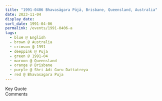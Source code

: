 ```yaml
---
title: "1991-0406 Bhavasāgara Pūjā, Brisbane, Queensland, Australia"
date: 2023-11-04
display_date: 
sort_date: 1991-04-06
permalink: /events/1991-0406-a
tags:
  - blue @ English
  - brown @ Australia
  - crimson @ 1991
  - deeppink @ Puja
  - green @ 1991-04
  - maroon @ Queensland
  - orange @ Brisbane
  - purple @ Shri Adi Guru Dattatreya
  - red @ Bhavasagara Puja
---
```


<wave-list>
  <list-title color="green" width="75">Key Quote</list-title>
  <list-item color="BlanchedAlmond"  width="200"></list-item>
  <list-item color="Lavender"></list-item>
  <list-item color="BlanchedAlmond"></list-item>
</wave-list>

<br>

<wave-list>
  <list-title color="green" width="75">Comments</list-title>
  <list-item color="BlanchedAlmond"  width="200"></list-item>
  <list-item color="Lavender"></list-item>
  <list-item color="BlanchedAlmond"></list-item>
</wave-list>